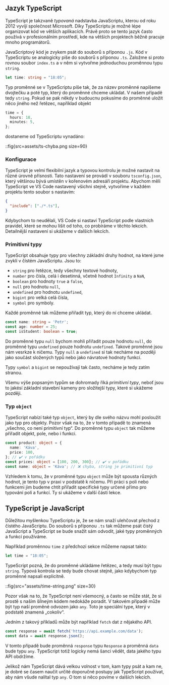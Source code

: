 ## Jazyk TypeScript

TypeScript je takzvaně _typovaná_ nadstavba JavaScriptu, kterou od roku 2012 vyvíjí společnost Microsoft. Díky TypeScriptu je možné lépe organizovat kód ve větších aplikacích. Právě proto se tento jazyk často používá v profesionálním prostředí, kde na větších projektech běžně pracuje mnoho programátorů.

JavaScriptový kód je zvykem psát do souborů s příponou `.js`. Kód v TypeScriptu se analogicky píše do souborů s příponou `.ts`. Založme si proto rovnou soubor `index.ts` a v něm si vytvořme jednoduchou proměnnou typu `string`.

```ts
let time: string = "18:05";
```

Typ proměnné se v TypeScriptu píše tak, že za název proměnné napíšeme dvojtečku a poté typ, který do proměnné chceme ukládat. V našem případě tedy `string`. Pokud se pak někdy v budoucnu pokusíme do proměnné uložit něco jiného než řetězec, například objekt

```ts
time = {
  hours: 18,
  minutes: 5,
};
```

dostaneme od TypeScriptu vynadáno:

::fig{src=assets/ts-chyba.png size=90}

### Konfigurace

TypeScript je velmi flexibilní jazyk a typovou kontrolu je možné nastavit na různé úrovně přísnosti. Tato nastavení se provádí v souboru `tsconfig.json`, který většinou bývá umístěn v kořenovém adresáři projektu. Abychom měli TypeScript ve VS Code nastavený všichni stejně, vytvoříme v každém projektu tento soubor s nastavím:

```json
{
  "include": ["./*.ts"],
}
```

Kdybychom to neudělali, VS Code si nastaví TypeScript podle vlastních pravidel, které se mohou lišit od toho, co probíráme v těchto lekcích. Detailnější nastavení si ukážeme v dalších lekcích.

### Primitivní typy

TypeScript obsahuje typy pro všechny základní druhy hodnot, na které jsme zvyklí v čístém JavaScriptu. Jsou to:

- `string` pro řetězce, tedy všechny textové hodnoty,
- `number` pro čísla, celá i desetinná, včetně hodnot `Infinity` a `NaN`,
- `boolean` pro hodnoty `true` a `false`,
- `null` pro hodnotu `null`,
- `undefined` pro hodnotu `undefined`,
- `bigint` pro velká celá čísla,
- `symbol` pro symboly.


Každé proměnné tak můžeme přiřadit typ, který do ní chceme ukládat.

```ts
const name: string = 'Petr';
const age: number = 25;
const isStudent: boolean = true;
```

Do proměnné typu `null` bychom mohli přiřadit pouze hodnotu `null`, do proměnné typu `undefined` pouze hodnotu `undefined`. Takové proměnné jsou nám vesrkze k ničemu. Typy `null` a `undefined` si tak necháme na později jako součást složených typů nebo jako návratové hodnoty funkcí.

Typy `symbol` a `bigint` se nepoužívají tak často, necháme je tedy zatím stranou.

Všemu výše popsaným typům se dohromady říká _primitivní typy_, neboť jsou to jakésí základní stavební kameny pro složitejší typy, které si ukážeme později.

### Typ `object`

TypeScript nabízí také typ `object`, který by dle svého názvu mohl posloužit jako typ pro objekty. Pozor však na to, že v tomto případě to znamená „všechno, co není primitivní typ“. Do proměnné typu `object` tak můžeme přiřadit objekt, pole, nebo i funkci.

```ts
const product: object = {
  name: 'Káva',
  price: 100,
}; // ✔️ v pořádku
const prices: object = [100, 200, 300]; // ✔️ v pořádku
const name: object = 'Káva'; // ❌ chyba, string je primitivní typ
```

Vzhledem k tomu, že v proměnné typu `object` může být spousta různých hodnot, je tento typ v praxi v podstatě k ničemu. Při práci s poli nebo funkcemi jim budeme chtít přiřadit specifické typy určené přímo pro typování polí a funkcí. Ty si ukážeme v další části lekce.


## TypeScript je JavaScript

Důležitou myšlenkou TypeScriptu je, že se nám snaží ulehčovat přechod z čistého JavaScriptu. Do souborů s příponou `.ts` tak můžeme psát čistý JavaScript a TypeScript se bude snažít sám odvodit, jaké typy proměnných a funkcí používáme.

Například proměnnou `time` z předchozí sekce můžeme napsat takto:

```ts
let time = "18:05";
```

TypeScript pozná, že do proměnné ukládáme řetězec, a tedy musí být typu `string`. Typová kontrola se tedy bude chovat stejně, jako kdybychom typ proměnné napsali explicitně. 

::fig{src="assets/time-string.png" size=30}

Pozor však na to, že TypeScript není všemocný, a často se může stát, že si prostě s naším šílneým kódem nedokáže poradit. V takovém případě může být typ naší proměné odvozen jako `any`. Toto je speciální type, který v podstatě znamená „cokoliv“. 

Jedním z takový příkladů může být například `fetch` dat z nějakého API.

```ts
const response = await fetch('https://api.example.com/data');
const data = await response.json();
```

V tomto případě bude proměnná `response` typu `Response` a proměnná `data` bude typu `any`. TypeScript totiž logicky nemá šanci vědět, data jakého typu API obdržíme. 

Jelikož nám TypeScript dává velkou volnost v tom, kam typy psát a kam ne, je dobré se časem naučit určité doporučné postupy jak TypeScript používat, aby nám všude nalítal typ `any`. O tom si něco povíme v dalších lekcích.
